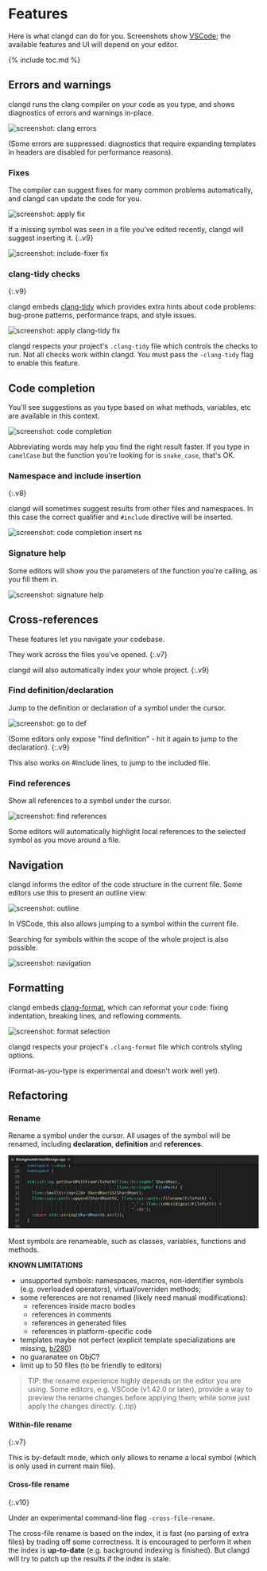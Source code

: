 # Features

Here is what clangd can do for you.
Screenshots show [VSCode](https://code.visualstudio.com/); the available
features and UI will depend on your editor.

{% include toc.md %}

## Errors and warnings

clangd runs the clang compiler on your code as you type, and shows diagnostics
of errors and warnings in-place.

![screenshot: clang errors](screenshots/errors.png)

(Some errors are suppressed: diagnostics that require expanding templates in
headers are disabled for performance reasons).

### Fixes

The compiler can suggest fixes for many common problems automatically, and
clangd can update the code for you.

![screenshot: apply fix](screenshots/apply_fix.gif)

If a missing symbol was seen in a file you've edited recently, clangd will
suggest inserting it.
{:.v9}

![screenshot: include-fixer fix](screenshots/include_fixer_fix.png)

### clang-tidy checks
{:.v9}

clangd embeds [clang-tidy](https://clang.llvm.org/extra/clang-tidy/) which
provides extra hints about code problems: bug-prone patterns, performance traps,
and style issues.

![screenshot: apply clang-tidy fix](screenshots/apply_clang_tidy_fix.gif)

clangd respects your project's `.clang-tidy` file which controls the checks to
run. Not all checks work within clangd.
You must pass the `-clang-tidy` flag to enable this feature.


## Code completion

You'll see suggestions as you type based on what methods, variables, etc are
available in this context.

![screenshot: code completion](screenshots/code_completion.png)

Abbreviating words may help you find the right result faster. If you type in
`camelCase` but the function you're looking for is `snake_case`, that's OK.

### Namespace and include insertion
{:.v8}

clangd will sometimes suggest results from other files and namespaces. In this
case the correct qualifier and `#include` directive will be inserted.

![screenshot: code completion insert ns](screenshots/code_completion_insert_ns_qualifiers.gif)

### Signature help

Some editors will show you the parameters of the function you're calling, as
you fill them in.

![screenshot: signature help](screenshots/signature_help.gif)


## Cross-references

These features let you navigate your codebase.

They work across the files you've opened.
{:.v7}

clangd will also automatically index your whole project.
{:.v9}

### Find definition/declaration

Jump to the definition or declaration of a symbol under the cursor.

![screenshot: go to def](screenshots/go_to_def.gif)

(Some editors only expose "find definition" - hit it again to jump to the
declaration).
{:.v9}

This also works on #include lines, to jump to the included file.

### Find references

Show all references to a symbol under the cursor.

![screenshot: find references](screenshots/find_all_refs.gif)

Some editors will automatically highlight local references to the selected
symbol as you move around a file.


## Navigation

clangd informs the editor of the code structure in the current file.
Some editors use this to present an outline view:

![screenshot: outline](screenshots/outline.png)

In VSCode, this also allows jumping to a symbol within the current file.

Searching for symbols within the scope of the whole project is also possible.

![screenshot: navigation](screenshots/navigation.gif)

## Formatting

clangd embeds [clang-format](https://clang.llvm.org/docs/ClangFormat.html),
which can reformat your code: fixing indentation, breaking lines, and reflowing
comments.

![screenshot: format selection](screenshots/format_selection.gif)

clangd respects your project's `.clang-format` file which controls styling
options.

(Format-as-you-type is experimental and doesn't work well yet).


## Refactoring

### Rename

Rename a symbol under the cursor. All usages of the symbol will be renamed,
including **declaration**, **definition** and **references**.

![screenshot: rename](screenshots/rename.gif)

Most symbols are renameable, such as classes, variables, functions and methods.

**KNOWN LIMITATIONS**
- unsupported symbols:
    namespaces, macros, non-identifier symbols (e.g. overloaded operators),
    virtual/overriden methods;
- some references are not renamed (likely need manual modifications):
  - references inside macro bodies
  - references in comments
  - references in generated files
  - references in platform-specific code
- templates maybe not perfect (explicit template specializations are missing, [b/280](https://github.com/clangd/clangd/issues/280))
- no guaranatee on ObjC?
- limit up to 50 files (to be friendly to editors)

> TIP: the rename experience highly depends on the editor you are using. Some
> editors, e.g. VSCode (v1.42.0 or later), provide a way to preview the rename
> changes before applying them; while some just apply the changes directly.
{:.tip}

#### Within-file rename
{:.v7}

This is by-default mode, which only allows to rename a local symbol (which is
only used in current main file).


#### Cross-file rename
{:.v10}

Under an experimental command-line flag `-cross-file-rename`.

The cross-file rename is based on the index, it is fast (no parsing of extra
files) by trading off some correctness. It is encouraged to perform it when the
index is **up-to-date** (e.g. background indexing is finished). But clangd will
try to patch up the results if the index is stale.
